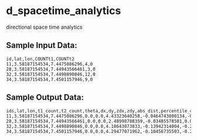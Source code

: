d_spacetime_analytics
=====================

directional space time analytics

Sample Input Data:
------------------
```
id,lat,lon,COUNTt1,COUNTt2
11,3.58187154534,7.4475086296,4,0
28,3.58187154534,7.44943566461,3,0
32,3.58187154534,7.4498890846,12,0
34,3.58187154534,7.4501157946,9,0
```

Sample Output Data:
------------------
```
ids,lat,lon,t1_count,t2_count,theta,dx,dy,zdx,zdy,abs_dist,percentile_cat,lisa_cat
11,3.58187154534,7.4475086296,0.0,0.0,4.43323640258,-0.0464743800134,-0.162136678076,-0.0406098331621,-0.331625468871,0.291015635709,0,lL
28,3.58187154534,7.44943566461,0.0,0.0,2.48998788359,-0.03485578501,0.0265858902361,-0.0304573748716,0.050312178374,0.0807695532456,0,Lh
32,3.58187154534,7.4498890846,0.0,0.0,4.18643073833,-0.13942314004,-0.240177458638,-0.121829499486,-0.489564778322,0.367735278835,0,lL
34,3.58187154534,7.4501157946,0.0,0.0,4.29477071962,-0.10456735503,-0.235661284528,-0.0913721246148,-0.480424923298,0.389052798683,0,lL
```
